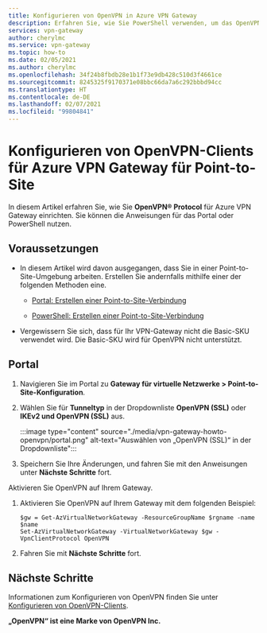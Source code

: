 ```yaml
---
title: Konfigurieren von OpenVPN in Azure VPN Gateway
description: Erfahren Sie, wie Sie PowerShell verwenden, um das OpenVPN-Protokoll in Azure VPN Gateway für eine Point-to-Site-Umgebung zu aktivieren.
services: vpn-gateway
author: cherylmc
ms.service: vpn-gateway
ms.topic: how-to
ms.date: 02/05/2021
ms.author: cherylmc
ms.openlocfilehash: 34f24b8fbdb28e1b1f73e9db428c510d3f4661ce
ms.sourcegitcommit: 8245325f9170371e08bbc66da7a6c292bbbd94cc
ms.translationtype: HT
ms.contentlocale: de-DE
ms.lasthandoff: 02/07/2021
ms.locfileid: "99804841"
---
```

# <a name="configure-openvpn-for-azure-point-to-site-vpn-gateway"></a>Konfigurieren von OpenVPN-Clients für Azure VPN Gateway für Point-to-Site

In diesem Artikel erfahren Sie, wie Sie **OpenVPN® Protocol** für Azure VPN Gateway einrichten. Sie können die Anweisungen für das Portal oder PowerShell nutzen.

## <a name="prerequisites"></a>Voraussetzungen

* In diesem Artikel wird davon ausgegangen, dass Sie in einer Point-to-Site-Umgebung arbeiten. Erstellen Sie andernfalls mithilfe einer der folgenden Methoden eine.

  * [Portal: Erstellen einer Point-to-Site-Verbindung](vpn-gateway-howto-point-to-site-resource-manager-portal.md)

  * [PowerShell: Erstellen einer Point-to-Site-Verbindung](vpn-gateway-howto-point-to-site-rm-ps.md)

* Vergewissern Sie sich, dass für Ihr VPN-Gateway nicht die Basic-SKU verwendet wird. Die Basic-SKU wird für OpenVPN nicht unterstützt.

## <a name="portal"></a>Portal

1. Navigieren Sie im Portal zu **Gateway für virtuelle Netzwerke > Point-to-Site-Konfiguration**.
1. Wählen Sie für **Tunneltyp** in der Dropdownliste **OpenVPN (SSL)** oder **IKEv2 und OpenVPN (SSL)** aus.

   :::image type="content" source="./media/vpn-gateway-howto-openvpn/portal.png" alt-text="Auswählen von „OpenVPN (SSL)“ in der Dropdownliste":::
1. Speichern Sie Ihre Änderungen, und fahren Sie mit den Anweisungen unter **Nächste Schritte** fort.

Aktivieren Sie OpenVPN auf Ihrem Gateway.

1. Aktivieren Sie OpenVPN auf Ihrem Gateway mit dem folgenden Beispiel:

   ```azurepowershell-interactive
   $gw = Get-AzVirtualNetworkGateway -ResourceGroupName $rgname -name $name
   Set-AzVirtualNetworkGateway -VirtualNetworkGateway $gw -VpnClientProtocol OpenVPN
   ```
1. Fahren Sie mit **Nächste Schritte** fort.

## <a name="next-steps"></a>Nächste Schritte

Informationen zum Konfigurieren von OpenVPN finden Sie unter [Konfigurieren von OpenVPN-Clients](vpn-gateway-howto-openvpn-clients.md).

**„OpenVPN“ ist eine Marke von OpenVPN Inc.**
